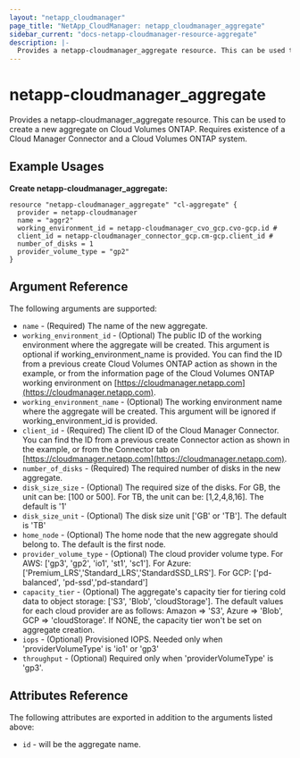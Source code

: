 ```yaml
---
layout: "netapp_cloudmanager"
page_title: "NetApp_CloudManager: netapp_cloudmanager_aggregate"
sidebar_current: "docs-netapp-cloudmanager-resource-aggregate"
description: |-
  Provides a netapp-cloudmanager_aggregate resource. This can be used to create a new aggregate on Cloud Volumes ONTAP.
---
```


# netapp-cloudmanager_aggregate

Provides a netapp-cloudmanager_aggregate resource. This can be used to create a new aggregate on Cloud Volumes ONTAP.
Requires existence of a Cloud Manager Connector and a Cloud Volumes ONTAP system.

## Example Usages

**Create netapp-cloudmanager_aggregate:**

```
resource "netapp-cloudmanager_aggregate" "cl-aggregate" {
  provider = netapp-cloudmanager
  name = "aggr2"
  working_environment_id = netapp-cloudmanager_cvo_gcp.cvo-gcp.id #
  client_id = netapp-cloudmanager_connector_gcp.cm-gcp.client_id #
  number_of_disks = 1
  provider_volume_type = "gp2"
}
```

## Argument Reference

The following arguments are supported:

* `name` - (Required) The name of the new aggregate.
* `working_environment_id` - (Optional) The public ID of the working environment where the aggregate will be created. This argument is optional if working_environment_name is provided. You can find the ID from a previous create Cloud Volumes ONTAP action as shown in the example, or from the information page of the Cloud Volumes ONTAP working environment on [https://cloudmanager.netapp.com](https://cloudmanager.netapp.com).
* `working_environment_name` - (Optional) The working environment name where the aggregate will be created. This argument will be ignored if working_environment_id is provided.
* `client_id` - (Required) The client ID of the Cloud Manager Connector. You can find the ID from a previous create Connector action as shown in the example, or from the Connector tab on [https://cloudmanager.netapp.com](https://cloudmanager.netapp.com).
* `number_of_disks` - (Required) The required number of disks in the new aggregate.
* `disk_size_size` - (Optional) The required size of the disks. For GB, the unit can be: [100 or 500]. For TB, the unit can be: [1,2,4,8,16]. The default is '1'
* `disk_size_unit` - (Optional) The disk size unit ['GB' or 'TB']. The default is 'TB'
* `home_node` - (Optional) The home node that the new aggregate should belong to. The default is the first node.
* `provider_volume_type` - (Optional) The cloud provider volume type. For AWS: ['gp3', 'gp2', 'io1', 'st1', 'sc1']. For Azure: ['Premium_LRS','Standard_LRS','StandardSSD_LRS']. For GCP: ['pd-balanced', 'pd-ssd','pd-standard']
* `capacity_tier` - (Optional) The aggregate's capacity tier for tiering cold data to object storage: ['S3', 'Blob', 'cloudStorage']. The default values for each cloud provider are as follows: Amazon => 'S3', Azure => 'Blob', GCP => 'cloudStorage'. If NONE, the capacity tier won't be set on aggregate creation.
* `iops` - (Optional) Provisioned IOPS. Needed only when 'providerVolumeType' is 'io1' or 'gp3'
* `throughput` - (Optional) Required only when 'providerVolumeType' is 'gp3'.

## Attributes Reference

The following attributes are exported in addition to the arguments listed above:

* `id` - will be the aggregate name.

